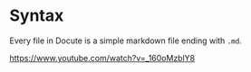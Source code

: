 # Syntax

Every file in Docute is a simple markdown file ending with `.md`.

https://www.youtube.com/watch?v=_160oMzblY8

